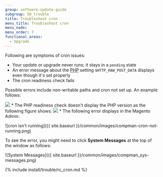 ```yaml
---
group: software-update-guide
subgroup: 50_trouble
title: Troubleshoot cron
menu_title: Troubleshoot cron
menu_node:
menu_order: 7
functional_areas:
  - Upgrade
---
```


Following are symptoms of cron issues:

* Your update or upgrade never runs; it stays in a `pending` state
* An error message about the [PHP](https://glossary.magento.com/php) setting `$HTTP_RAW_POST_DATA` displays even though it's set properly
* The cron readiness check fails

 Possible errors include non-writable paths and cron not set up. An example follows:

 <img src="{{ site.baseurl }}/common/images/upgr-tshoot-no-cron2.png">
* The PHP readiness check doesn't display the PHP version as the following figure shows.

 <img src="{{ site.baseurl }}/common/images/upgr-tshoot-no-cron.png">
* The following error displays in the Magento Admin:

 ![cron isn't running]({{ site.baseurl }}/common/images/compman-cron-not-running.png)

 To see the error, you might need to click **System Messages** at the top of the window as follows:

 ![System Messages]({{ site.baseurl }}/common/images/compman_sys-messages.png)

{% include install/trouble/rc_cron.md %}
